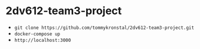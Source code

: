# 2dv612-team3-project

* ```git clone https://github.com/tommykronstal/2dv612-team3-project.git```
* ```docker-compose up```
* ```http://localhost:3000```
